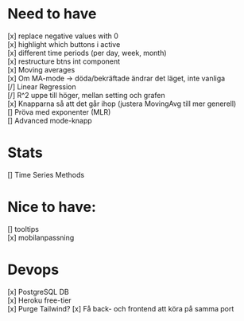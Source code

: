 # Need to have
[x] replace negative values with 0  
[x] highlight which buttons i active  
[x] different time periods (per day, week, month)  
[x] restructure btns int component  
[x] Moving averages   
    [x] Om MA-mode -> döda/bekräftade ändrar det läget, inte vanliga  
[/] Linear Regression  
    [/] R^2 uppe till höger, mellan setting och grafen  
    [x] Knapparna så att det går ihop (justera MovingAvg till mer generell)  
    [] Pröva med exponenter (MLR)  
[] Advanced mode-knapp  

# Stats
[] Time Series Methods   

# Nice to have:
[] tooltips  
[x] mobilanpassning

# Devops
[x] PostgreSQL DB  
[x] Heroku free-tier  
[x] Purge Tailwind? 
[x] Få back- och frontend att köra på samma port  